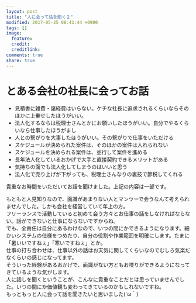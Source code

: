 ```yaml
---
layout: post
title: "人に会って話を聞く２"
modified: 2017-05-25 08:41:44 +0900
tags: []
image:
  feature: 
  credit: 
  creditlink: 
comments: true
share: true
---
```


# とある会社の社長に会ってお話

- 見積書に雑費・諸経費はいらない。ケチな社長に追求されるくらいならそのほかに上乗せしたほうがいい。
- 法人化するならは税理士さんとかにお願いしたほうがいい。自分でやるくらいなら仕事したほうがまし
- 人との繋がりを大事したほうがいい。その繋がりで仕事をいただける
- スケジュールが決められた案件は、そのほかの案件は入れられない
- スケジュールを決められる案件は、並行して案件を進める
- 長年法人化しているおかげで大手と直接契約できるメリットがある
- 気持ちの面でも法人化してしまうのはいいと思う
- 法人化で売り上げが下がっても、税理士さんなりの裏技で節税してくれる

貴重なお時間をいただいてお話を聞けました。上記の内容は一部です。<br />


もともと人見知りなので、面識があまりない人とマンツーで会うなんて考えられませんでした。しかも会社を経営していて年上の方。<br />
フリーランスで活動していると初めて会う方々とお仕事の話をしなければならない。話ができないと仕事にならないですからね。<br />
でも、全責任は自分にあるわけなので、いつの間にかできるようになります。細かいシステムの仕様をつめたり、自分の役割や作業範囲を明確にします。たまに「暑いいですねぇ」「寒いですねぇ」とか。<br />
仕事の打ち合わせは、仕事以外の話はお天気に関してくらいなのでむしろ気楽だなくらいの感じになってます。<br />
そういった経験があるおかげで、面識がない方ともお喋りができるようになってきているような気がします。<br />
人に話しを聞くということが、こんなに貴重なことだとは思っていませんでした。いつの間にか価値観も変わってきているのかもしれないですね。<br />
もっともっと人に会って話を聞きたいと思いました(´ω｀)


